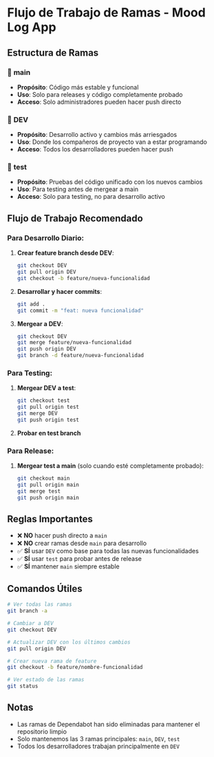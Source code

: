 # Flujo de Trabajo de Ramas - Mood Log App

## Estructura de Ramas

### 🌟 **main** 
- **Propósito**: Código más estable y funcional
- **Uso**: Solo para releases y código completamente probado
- **Acceso**: Solo administradores pueden hacer push directo

### 🚀 **DEV** 
- **Propósito**: Desarrollo activo y cambios más arriesgados
- **Uso**: Donde los compañeros de proyecto van a estar programando
- **Acceso**: Todos los desarrolladores pueden hacer push

### 🧪 **test** 
- **Propósito**: Pruebas del código unificado con los nuevos cambios
- **Uso**: Para testing antes de mergear a main
- **Acceso**: Solo para testing, no para desarrollo activo

## Flujo de Trabajo Recomendado

### Para Desarrollo Diario:
1. **Crear feature branch desde DEV**:
   ```bash
   git checkout DEV
   git pull origin DEV
   git checkout -b feature/nueva-funcionalidad
   ```

2. **Desarrollar y hacer commits**:
   ```bash
   git add .
   git commit -m "feat: nueva funcionalidad"
   ```

3. **Mergear a DEV**:
   ```bash
   git checkout DEV
   git merge feature/nueva-funcionalidad
   git push origin DEV
   git branch -d feature/nueva-funcionalidad
   ```

### Para Testing:
1. **Mergear DEV a test**:
   ```bash
   git checkout test
   git pull origin test
   git merge DEV
   git push origin test
   ```

2. **Probar en test branch**

### Para Release:
1. **Mergear test a main** (solo cuando esté completamente probado):
   ```bash
   git checkout main
   git pull origin main
   git merge test
   git push origin main
   ```

## Reglas Importantes

- ❌ **NO** hacer push directo a `main`
- ❌ **NO** crear ramas desde `main` para desarrollo
- ✅ **SÍ** usar `DEV` como base para todas las nuevas funcionalidades
- ✅ **SÍ** usar `test` para probar antes de release
- ✅ **SÍ** mantener `main` siempre estable

## Comandos Útiles

```bash
# Ver todas las ramas
git branch -a

# Cambiar a DEV
git checkout DEV

# Actualizar DEV con los últimos cambios
git pull origin DEV

# Crear nueva rama de feature
git checkout -b feature/nombre-funcionalidad

# Ver estado de las ramas
git status
```

## Notas

- Las ramas de Dependabot han sido eliminadas para mantener el repositorio limpio
- Solo mantenemos las 3 ramas principales: `main`, `DEV`, `test`
- Todos los desarrolladores trabajan principalmente en `DEV`
